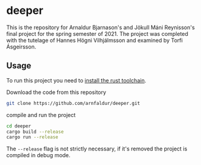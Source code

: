 # deeper

This is the repository for Arnaldur Bjarnason's and Jökull Máni Reynisson's final project for the spring semester of
2021. The project was completed with the tutelage of Hannes Högni Vilhjálmsson and examined by Torfi Ásgeirsson.

## Usage

To run this project you need to [install the rust toolchain](https://www.rust-lang.org/tools/install).

Download the code from this repository

```sh
git clone https://github.com/arnfaldur/deeper.git
```

compile and run the project

```sh
cd deeper
cargo build --release
cargo run --release
```

The `--release` flag is not strictly necessary, if it's removed the project is compiled in debug mode.